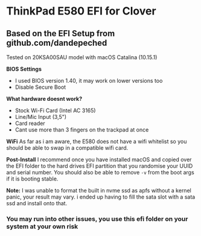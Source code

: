 # ThinkPad E580 EFI for Clover
## Based on the EFI Setup from github.com/dandepeched
Tested on 20KSA00SAU model with macOS Catalina (10.15.1)

**BIOS Settings**
* I used BIOS version 1.40, it may work on lower versions too
* Disable Secure Boot

**What hardware doesnt work?**
* Stock Wi-Fi Card (Intel AC 3165)
* Line/Mic Input (3,5")
* Card reader
* Cant use more than 3 fingers on the trackpad at once

**WiFi**
As far as i am aware, the E580 does not have a wifi whitelist so you should be able to swap in a compatible wifi card.

**Post-Install**
I recommend once you have installed macOS and copied over the EFI folder to the hard drives EFI partition that you randomise your UUID and serial number. You should also be able to remove `-v` from the boot args if it is booting stable.

**Note:** I was unable to format the built in nvme ssd as apfs without a kernel panic, your result may vary. i ended up having to fill the sata slot with a sata ssd and install onto that.

### You may run into other issues, you use this efi folder on your system at your own risk
